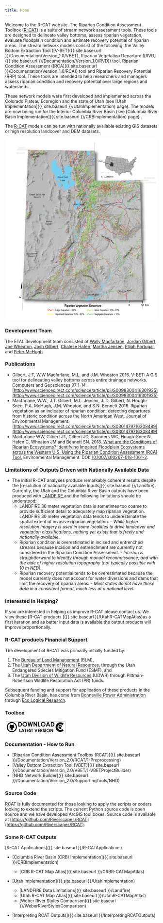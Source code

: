 ```yaml
---
title: Home
---
```


Welcome to the R-CAT website. The Riparian Condition Assessment Toolbox ([R-CAT](https://bitbucket.org/jtgilbert/riparian-condition-assessment-tools/)) is a suite of stream network assessment tools. These tools are designed to delineate valley bottoms, assess riparian vegetation, evaluate floodplain condition and estimate recovery potential of riparian areas. The stream network models consist of the following: the Valley Bottom Extraction Tool ([V-BET]({{ site.baser.url }}/Documentation/Version_1.0/VBET), Riparian Vegetation Departure ([RVD]({{ site.baser.url }}/Documentation/Version_1.0/RVD)) tool, Riparian Condition Assessment ([RCA]({{ site.baser.url }}/Documentation/Version_1.0/RCA)) tool and Riparian Recovery Potential (RRP) tool. These tools are intended to help researchers and managers assess riparian condition and recovery potential over large regions and watersheds.

These network models were first developed and implemented across the Colorado Plateau Ecoregion and the state of Utah (see [Utah Implementation]({{ site.baseurl }}/UtahImplementation) page). The models are now being run for the Interior Columbia River Basin (see [Columbia River Basin Implementation]({{ site.baseurl }}/CRBImplementation) page) .

The [R-CAT](https://bitbucket.org/jtgilbert/riparian-condition-assessment-tools/) models can be run with nationally available existing GIS datasets or high resolution landcover and DEM datasets.  

 ![RVD_Utah_wide_web](assets/images/RVD_Utah_wide_web.png)

### Development Team

The ETAL development team consisted of [Wally Macfarlane](http://etal.joewheaton.org/wally-macfarlane.html), [Jordan Gilbert](http://etal.joewheaton.org/jordan-gilbert), [Joe Wheaton](http://etal.joewheaton.org/joe-wheaton), [Josh Gilbert](http://etal.joewheaton.org/joshua-gilbert), [Chalese Hafen](http://etal.joewheaton.org/chalese-hafen), [Martha Jensen](http://etal.joewheaton.org/martha-jensen), [Elijah Portugal](http://etal.joewheaton.org/elijah-portugal.html), and [Peter McHugh](http://etal.joewheaton.org/pete-mchugh).

### Publications

- Gilbert, J.T, W.W Macfarlane, M.L. and J.M. Wheaton 2016.  V-BET: A GIS tool for delineating valley bottoms across entire drainage networks. Computers and Geosciences 97:1-14.  [http://www.sciencedirect.com/science/article/pii/S0098300416301935](http://www.sciencedirect.com/science/article/pii/S0098300416301935)
- Macfarlane, W.W., J.T. Gilbert, M.L. Jensen, J. D. Gilbert, N. Hough-Snee, P.A. McHugh, J.M. Wheaton, and S.N. Bennett 2016. Riparian vegetation as an indicator of riparian condition: detecting departures from historic condition across the North American West. Journal of Environmental Management. [http://www.sciencedirect.com/science/article/pii/S0301479716308489](http://www.sciencedirect.com/science/article/pii/S0301479716308489)
- Macfarlane WW, Gilbert JT, Gilbert JD, Saunders WC, Hough-Snee N, Hafen C, Wheaton JM and Bennett SN. 2018. [What are the Conditions of Riparian Ecosystems? Identifying Impaired Floodplain Ecosystems across the Western U.S. Using the Riparian Condition Assessment (RCA) Tool.](https://www.researchgate.net/publication/325098563_What_are_the_Conditions_of_Riparian_Ecosystems_Identifying_Impaired_Floodplain_Ecosystems_across_the_Western_US_Using_the_Riparian_Condition_Assessment_RCA_Tool) Environmental Management. DOI: [10.1007/s00267-018-1061-2](http://dx.doi.org/10.1007/s00267-018-1061-2).

### Limitations of Outputs Driven with Nationally Available Data

- The initial R-CAT analyses produce remarkably coherent results despite the [resolution of nationally available inputs]({{ site.baseurl }}/Landfire). Currently, the Utah and the Columbia River Basin outputs have been produced with [LANDFIRE ](http://landfire.gov/)and the following limitations should be understood:
  - LANDFIRE 30 meter vegetation data is sometimes too coarse to provide sufficient detail to adequately map riparian vegetation. LANDFIRE 30 meter vegetation data tends to underestimate the spatial extent of invasive riparian vegetation. - *While higher resolution imagery is used in some localities to drive landcover and vegetation classifications, nothing yet exists that is freely and nationally available.*
  - Riparian condition is overestimated in incised and entrenched streams because incision and entrenchment are currently not considered in the Riparian Condition Assessment. - *Incision is straightforward to identify through manual reconnaissance, and with the aide of higher resolution topography (not typically possible with 10 m NED).*
  - Riparian recovery potential tends to be overestimated because the model currently does not account for water diversions and dams that limit the recovery of riparian areas. - *Most states do not have these data in a consistent format, much less at a national level.*

### Interested In Helping?

 If you are interested in helping us improve R-CAT please contact us. We view these [R-CAT products ]({{ site.baseurl }}/UtahR-CATMapAtlas)as a first iteration and as better input data is available the output products will improve proportionally.

### R-CAT products Financial Support

The development of R-CAT was primarily initially funded by:

1.  The [Bureau of Land Management](http://blm.gov/) (BLM),
2.  The [Utah Department of Natural Resources](http://naturalresources.utah.gov/), through the Utah Endangered Species Mitigation Fund (ESMF), and
3.  The [Utah Division of Wildlife Resources](http://wildlife.utah.gov/) (UDWR) through Pittman-Robertson Wildlife Restoration Act (PR) funds.

Subsequent funding and support for application of these products in the Columbia River Basin, has come from [Bonneville Power Administration](http://bpa.gov/) through [Eco Logical Research](http://ecologicalresearch.net/).

### Toolbox

[![Riverscapes_DownloadGITHUB](assets/images/Riverscapes_DownloadGITHUB.png)](https://github.com/Riverscapes/RCAT/releases/latest)

### Documentation - How to Run
- [Riparian Condition Assessment Toolbox (RCAT)]({{ site.baseurl }}/Documentation/Version_2.0/RCAT/1-Preprocessing)
- [Valley Bottom Extraction Tool (VBET)]({{ site.baseurl }}/Documentation/Version_2.0/VBET/1-VBETProjectBuilder)
- [NHD Network Builder]({{ site.baseurl }}/Documentation/Version_2.0/SupportingTools/NHD)

### Source Code

RCAT is fully documented for those looking to apply the scripts or coders looking to extend the scripts. The current Python source code is open source and we have developed ArcGIS tool boxes. Source code is available at [https://github.com/Riverscapes/RCAT](https://github.com/Riverscapes/RCAT).

### Some R-CAT Outputs
[R-CAT Applications]({{ site.baseurl }}/R-CATApplications)

- [Columbia River Basin (CRB) Implementation]({{ site.baseurl }}/CRBImplementation)
  - [CRB R-CAT Map Atlas]({{ site.baseurl }}/CRBR-CATMapAtlas)
- [Utah Implementation]({{ site.baseurl }}/UtahImplementation)
  - [LANDFIRE Data Limitations]({{ site.baseurl }}/Landfire)
  - [Utah R-CAT Map Atlas]({{ site.baseurl }}/UtahR-CATMapAtlas)
  - [Weber River Styles Comparison]({{ site.baseurl }}/WeberRiverStylesComparison)

- [Interpreting RCAT Outputs]({{ site.baseurl }}/InterpretingRCATOutputs)
